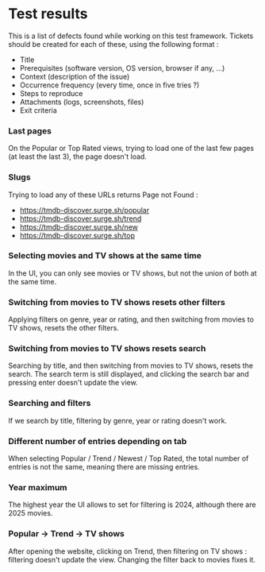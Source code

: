 
# Test results
This is a list of defects found while working on this test framework. Tickets should be created for each of these, using the following format :
- Title
- Prerequisites (software version, OS version, browser if any, ...)
- Context (description of the issue)
- Occurrence frequency (every time, once in five tries ?)
- Steps to reproduce
- Attachments (logs, screenshots, files)
- Exit criteria

### Last pages
On the Popular or Top Rated views, trying to load one of the last few pages (at least the last 3), the page doesn't load.

### Slugs
Trying to load any of these URLs returns Page not Found :
- https://tmdb-discover.surge.sh/popular
- https://tmdb-discover.surge.sh/trend
- https://tmdb-discover.surge.sh/new
- https://tmdb-discover.surge.sh/top

### Selecting movies and TV shows at the same time
In the UI, you can only see movies or TV shows, but not the union of both at the same time.

### Switching from movies to TV shows resets other filters
Applying filters on genre, year or rating, and then switching from movies to TV shows, resets the other filters.

### Switching from movies to TV shows resets search
Searching by title, and then switching from movies to TV shows, resets the search. The search term is still displayed, and clicking the search bar and pressing enter doesn't update the view.

### Searching and filters
If we search by title, filtering by genre, year or rating doesn't work.

### Different number of entries depending on tab
When selecting Popular / Trend / Newest / Top Rated, the total number of entries is not the same, meaning there are missing entries.

### Year maximum
The highest year the UI allows to set for filtering is 2024, although there are 2025 movies.

### Popular -> Trend -> TV shows
After opening the website, clicking on Trend, then filtering on TV shows : filtering doesn't update the view.
Changing the filter back to movies fixes it.
